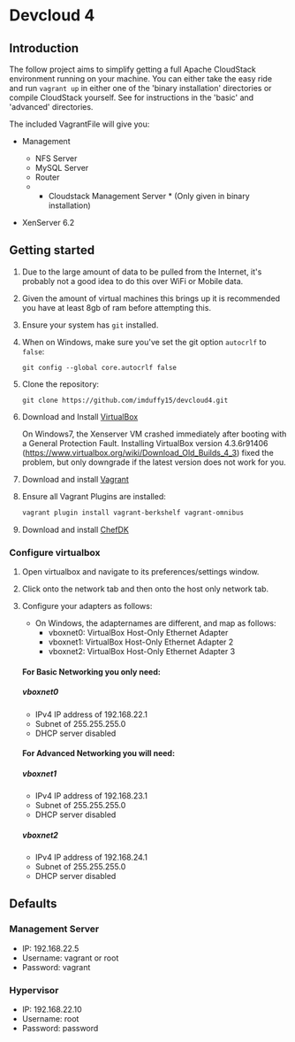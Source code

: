 # Devcloud 4

## Introduction

The follow project aims to simplify getting a full Apache CloudStack environment running on your machine. You can either take the easy ride and run `vagrant up` in either one of the 'binary installation' directories or compile CloudStack yourself. See for instructions in the 'basic' and 'advanced' directories.

The included VagrantFile will give you:

 - Management
     - NFS Server
     - MySQL Server
     - Router
     - * Cloudstack Management Server * (Only given in binary installation)

 - XenServer 6.2

## Getting started

1. Due to the large amount of data to be pulled from the Internet, it's probably not a good idea to do this over WiFi or Mobile data.

1. Given the amount of virtual machines this brings up it is recommended you have at least 8gb of ram before attempting this.

1. Ensure your system has `git` installed.

1. When on Windows, make sure you've set the git option `autocrlf` to `false`:

      ```
      git config --global core.autocrlf false
      ```

1. Clone the repository:

	```
	git clone https://github.com/imduffy15/devcloud4.git
	```

1. Download and Install [VirtualBox](https://www.virtualbox.org/wiki/Downloads)

   On Windows7, the Xenserver VM crashed immediately after booting with a General Protection Fault.
   Installing VirtualBox version 4.3.6r91406 (https://www.virtualbox.org/wiki/Download_Old_Builds_4_3) fixed the problem, but only downgrade if the latest version does not work for you.

1. Download and install [Vagrant](https://www.vagrantup.com/downloads.html)

1. Ensure all Vagrant Plugins are installed:

	```bash
	vagrant plugin install vagrant-berkshelf vagrant-omnibus
	```

1. Download and install [ChefDK](https://downloads.chef.io/chef-dk/)

### Configure virtualbox

1. Open virtualbox and navigate to its preferences/settings window.

1. Click onto the network tab and then onto the host only network tab.

1. Configure your adapters as follows:

   - On Windows, the adapternames are different, and map as follows:
     - vboxnet0: VirtualBox Host-Only Ethernet Adapter
     - vboxnet1: VirtualBox Host-Only Ethernet Adapter 2
     - vboxnet2: VirtualBox Host-Only Ethernet Adapter 3

    #### For Basic Networking you only need:

    ##### vboxnet0
    - IPv4 IP address of 192.168.22.1
    - Subnet of 255.255.255.0
    - DHCP server disabled

    #### For Advanced Networking you will need:

    ##### vboxnet1
    - IPv4 IP address of 192.168.23.1
    - Subnet of 255.255.255.0
    - DHCP server disabled

    ##### vboxnet2
    - IPv4 IP address of 192.168.24.1
    - Subnet of 255.255.255.0
    - DHCP server disabled

## Defaults

### Management Server

 - IP: 192.168.22.5
 - Username: vagrant or root
 - Password: vagrant

### Hypervisor

 - IP: 192.168.22.10
 - Username: root
 - Password: password

